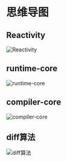 
# 思维导图

## Reactivity

![Reactivity](https://single-app-deploy.oss-cn-hangzhou.aliyuncs.com/xmind/Reactivity.xmind)

## runtime-core

![runtime-core](./xmind/runtime-core(new).xmind)

## compiler-core

![compiler-core](https://single-app-deploy.oss-cn-hangzhou.aliyuncs.com/xmind/compiler-core.xmind)

## diff算法

![diff算法](https://single-app-deploy.oss-cn-hangzhou.aliyuncs.com/xmind/diff.xmind)

